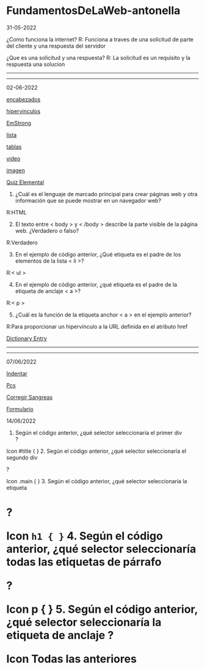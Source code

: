 # FundamentosDeLaWeb-antonella 

31-05-2022

¿Como funciona la internet?
R: Funciona a traves de una solicitud de parte del cliente y una respuesta del servidor

¿Que es una solicitud y una respuesta?
R: La solicitud es un requisito y la respuesta una solucion 

-------------------------------------------------------------------------------------------------------------------------------------------------------------------------
-------------------------------------------------------------------------------------------------------------------------------------------------------------------------

02-06-2022

<a href="ElementosTexto/encabezados.html">encabezados</a>

<a href="ElementosTexto/hipervinculos.html">hipervinculos</a>

<a href="ElementosTexto/EmStrong.html">EmStrong</a>

<a href="ListasyTablas/lista.html">lista</a>

<a href="ListasyTablas/tablas.html">tablas</a>

<a href="ImagenyVideo/video.html">video</a>

<a href="ImagenyVideo/Imagen.html">imagen</a>


<a href="QuizElemental.html">Quiz Elemental</a>

1. ¿Cuál es el lenguaje de marcado principal para crear páginas web y otra información que se puede mostrar en un navegador web?

R:HTML

2. El texto entre < body > y < /body > describe la parte visible de la página web. ¿Verdadero o falso?

R:Verdadero

3. En el ejemplo de código anterior, ¿Qué etiqueta es el padre de los elementos de la lista < li >?

R:< ul >

4. En el ejemplo de código anterior, ¿qué etiqueta es el padre de la etiqueta de anclaje < a >?

R:< p >

5. ¿Cuál es la función de la etiqueta anchor < a > en el ejemplo anterior?

R:Para proporcionar un hipervínculo a la URL definida en el atributo href

<a href="Entrada-de-diccionario.html">Dictionary Entry</a>

-----------------------------------------------------------------------------------------------------------------------------------------------------------------------------
-----------------------------------------------------------------------------------------------------------------------------------------------------------------------------

07/06/2022

<a href="indentar.html">Indentar</a>

<a href="pcs.html">Pcs</a>
<!--psc mantiene una estructura padre,hijo y hermano-->

<a href="CorregirSangreas">Corregir Sangreas</a>

<a href="Formulario.hrml">Formulario</a>

14/06/2022
 
1. Según el código anterior, ¿qué selector seleccionaría el primer div<div id="title">?

Icon
#title { }
2. Según el código anterior, ¿qué selector seleccionaría el segundo div <div class="main">?

Icon
.main { }
3. Según el código anterior, ¿qué selector seleccionaría la etiqueta <h1>?

Icon
<code>h1 { }</code>
4.  Según el código anterior, ¿qué selector seleccionaría todas las etiquetas de párrafo <p>?

Icon
p { }
5. Según el código anterior, ¿qué selector seleccionaría la etiqueta de anclaje <a>?

Icon
Todas las anteriores